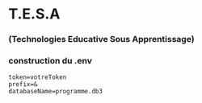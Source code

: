 # T.E.S.A
### (Technologies Educative Sous Apprentissage)


### construction du .env
```
token=votreToken
prefix=&
databaseName=programme.db3
```
